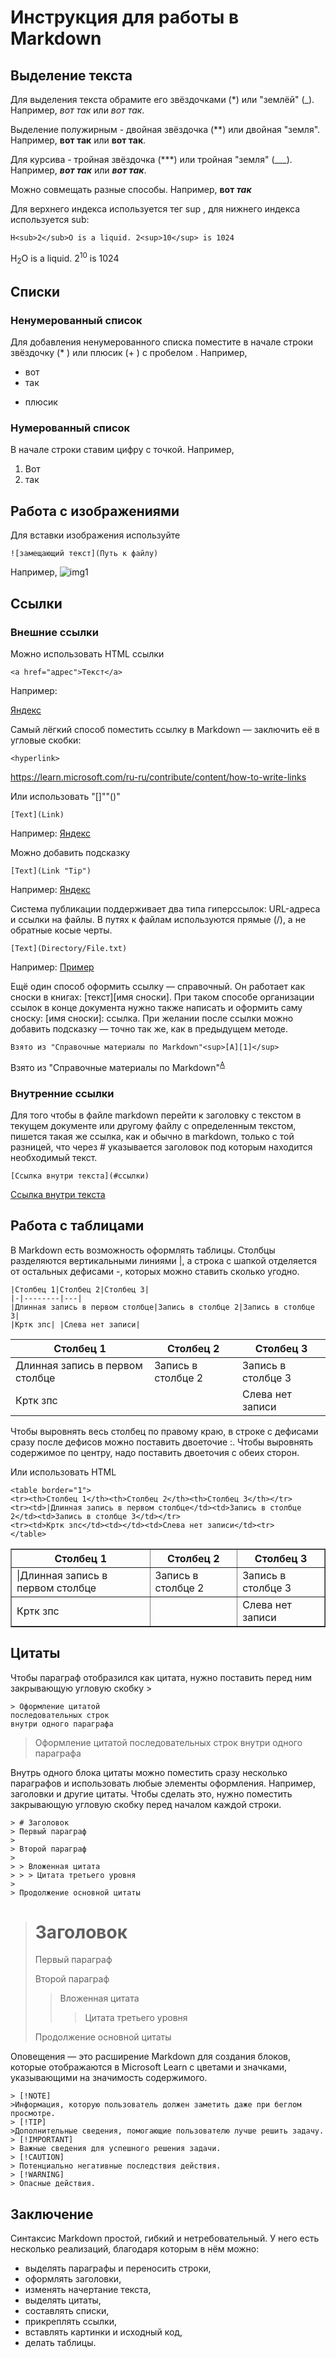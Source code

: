 # Инструкция для работы в Markdown

## Выделение текста

Для выделения текста обрамите его звёздочками (*) или "землёй" (_).
Например, *вот так* или _вот так_.

Выделение полужирным - двойная звёздочка (**) или двойная "земля".
Например, **вот так** или __вот так__.

Для курсива - тройная звёздочка (***) или тройная "земля" (___). Например, 
***вот так*** или ___вот так___.

Можно совмещать разные способы. Например, __вот *так*__

Для верхнего индекса используется тег sup , для нижнего индекса используется sub:
```
H<sub>2</sub>O is a liquid. 2<sup>10</sup> is 1024
```
H<sub>2</sub>O is a liquid. 2<sup>10</sup> is 1024

## Списки

### Ненумерованный список

Для добавления ненумерованного списка поместите в начале строки звёздочку (* ) или плюсик (+ ) с пробелом . Например, 
* вот
* так
+ плюсик

### Нумерованный список

В начале строки ставим цифру с точкой. Например,
1. Вот
2. так

## Работа с изображениями

Для вставки изображения используйте
```
![замещающий текст](Путь к файлу)
```
Например, 
![img1](1.png)

## Ссылки
### Внешние ссылки

Можно использовать HTML ссылки

``` <a href="адрес">Tекст</a>     ```

Например:

<a href="https://ya.ru">Яндекс</a>

Самый лёгкий способ поместить ссылку в Markdown — заключить её в угловые скобки:
``` 
<hyperlink>
 ```
<https://learn.microsoft.com/ru-ru/contribute/content/how-to-write-links>

Или использовать "[]""()"
```
[Text](Link)
```
Например: [Яндекс](https://ya.ru)

Можно добавить подсказку
```
[Text](Link "Tip")
```
Например: [Яндекс](https://ya.ru "Поиск Яндекса")

Система публикации поддерживает два типа гиперссылок: URL-адреса и ссылки на файлы. В путях к файлам используются прямые (/), а не обратные косые черты.
```
[Text](Directory/File.txt)
```
Например: [Пример](folder/File.txt)

Ещё один способ оформить ссылку — справочный. Он работает как сноски в книгах: [текст][имя сноски]. При таком способе организации ссылок в конце документа нужно также написать и оформить саму сноску: [имя сноски]: ссылка. При желании после ссылки можно добавить подсказку — точно так же, как в предыдущем методе.
```
Взято из "Справочные материалы по Markdown"<sup>[A][1]</sup>
```

Взято из "Справочные материалы по Markdown"<sup>[A][1]</sup>

[1]: https://learn.microsoft.com/ru-ru/contribute/content/markdown-reference

### Внутренние ссылки

Для того чтобы в файле markdown перейти к заголовку с текстом в текущем документе или другому файлу с определенным текстом, пишется такая же ссылка, как и обычно в markdown, только с той разницей, что через # указывается заголовок под которым находится необходимый текст.
```
[Ссылка внутри текста](#ссылки)
```
[Ссылка внутри текста](#ссылки)

## Работа с таблицами
В  Markdown есть возможность оформлять таблицы. Столбцы разделяются вертикальными линиями |, а строка с шапкой отделяется от остальных дефисами -, которых можно ставить сколько угодно.
```
|Столбец 1|Столбец 2|Столбец 3|
|-|--------|---|
|Длинная запись в первом столбце|Запись в столбце 2|Запись в столбце 3|
|Кртк зпс| |Слева нет записи|
```
|Столбец 1|Столбец 2|Столбец 3|
|-|--------|---|
|Длинная запись в первом столбце|Запись в столбце 2|Запись в столбце 3|
|Кртк зпс| |Слева нет записи|

Чтобы выровнять весь столбец по правому краю, в строке с дефисами сразу после дефисов можно поставить двоеточие :. Чтобы выровнять содержимое по центру, надо поставить двоеточия с обеих сторон.

Или использовать HTML
```
<table border="1">
<tr><th>Столбец 1</th><th>Столбец 2</th><th>Столбец 3</th></tr>
<tr><td>|Длинная запись в первом столбце</td><td>Запись в столбце 2</td><td>Запись в столбце 3</td></tr>
<tr><td>Кртк зпс</td><td></td><td>Слева нет записи</td><tr>
</table>
```
<table border="1">
<tr><th>Столбец 1</th><th>Столбец 2</th><th>Столбец 3</th></tr>
<tr><td>|Длинная запись в первом столбце</td><td>Запись в столбце 2</td><td>Запись в столбце 3</td></tr>
<tr><td>Кртк зпс</td><td></td><td>Слева нет записи</td><tr>
</table>

## Цитаты

Чтобы параграф отобразился как цитата, нужно поставить перед ним закрывающую угловую скобку >
```
> Оформление цитатой
последовательных строк
внутри одного параграфа
```

> Оформление цитатой
последовательных строк
внутри одного параграфа

Внутрь одного блока цитаты можно поместить сразу несколько параграфов и использовать любые элементы оформления. Например, заголовки и другие цитаты. Чтобы сделать это, нужно поместить закрывающую угловую скобку перед началом каждой строки.
```
> # Заголовок
> Первый параграф
>
> Второй параграф
>
> > Вложенная цитата
> > > Цитата третьего уровня
>
> Продолжение основной цитаты
```

> # Заголовок
> Первый параграф
>
> Второй параграф
>
> > Вложенная цитата
> > > Цитата третьего уровня
>
> Продолжение основной цитаты

Оповещения — это расширение Markdown для создания блоков, которые отображаются в Microsoft Learn с цветами и значками, указывающими на значимость содержимого.
```
> [!NOTE]
>Информация, которую пользователь должен заметить даже при беглом просмотре.
> [!TIP]
>Дополнительные сведения, помогающие пользователю лучше решить задачу.
> [!IMPORTANT]
> Важные сведения для успешного решения задачи.
> [!CAUTION]
> Потенциальнo негативные последствия действия.
> [!WARNING]
> Опасные действия.
```

## Заключение

Синтаксис Markdown простой, гибкий и нетребовательный. У него есть несколько реализаций, благодаря которым в нём можно:

* выделять параграфы и переносить строки,
* оформлять заголовки,
* изменять начертание текста,
* выделять цитаты,
* составлять списки,
* прикреплять ссылки,
* вставлять картинки и исходный код,
* делать таблицы.








